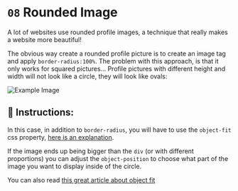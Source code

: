 # `08` Rounded Image

A lot of websites use rounded profile images, a technique that really makes a website more beautiful!

The obvious way create a rounded profile picture is to create an image tag and apply `border-radius:100%`. The problem with this approach, is that it only works for squared pictures... Profile pictures with different height and width will not look like a circle, they will look like ovals:

![Example Image](../../.learn/assets/08-1.png?raw=true)

## 📝 Instructions:

In this case, in addition to `border-radius`, you will have to use the `object-fit` css property, [here is an explanation](https://www.loom.com/share/15186e456dfd4741887997af40325721).

If the image ends up being bigger than the `div` (or with different proportions) you can adjust the `object-position` to choose what part of the image you want to display inside of the circle.

You can also read [this great article about object fit](https://css-tricks.com/on-object-fit-and-object-position/)

